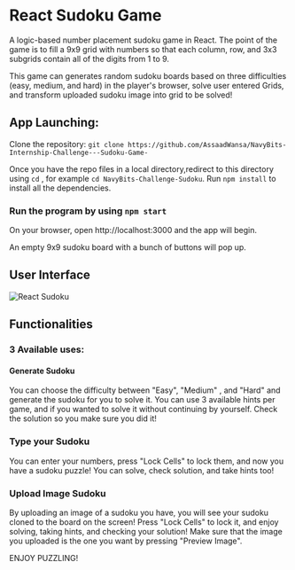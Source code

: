 # React Sudoku Game

A logic-based number placement sudoku game in React. The point of the game is to fill a 9x9 grid with numbers so that each column, row, and 3x3 subgrids contain all of the digits from 1 to 9.

This game can generates random sudoku boards based on three difficulties (easy, medium, and hard) in the player's browser, solve user entered Grids, and transform uploaded sudoku image into grid to be solved!

## App Launching:
Clone the repository:
`git clone https://github.com/AssaadWansa/NavyBits-Internship-Challenge---Sudoku-Game-`

Once you have the repo files in a local directory,redirect to this directory using `cd` , for example `cd NavyBits-Challenge-Sudoku`.
Run `npm install` to install all the dependencies.

### Run the program by using `npm start`
On your browser, open http://localhost:3000 and the app will begin.

An empty 9x9 sudoku board with a bunch of buttons will pop up.

## User Interface
![React Sudoku](https://github.com/user-attachments/assets/6bd249f7-268d-4534-844e-19ffd36f5a7f)


## Functionalities

### 3 Available uses:
#### Generate Sudoku
You can choose the difficulty between "Easy", "Medium" , and "Hard" and generate the sudoku for you to solve it. You can use 3 available hints per game, and if you wanted to solve it without continuing by yourself. Check the solution so you make sure you did it!
### Type your Sudoku
You can enter your numbers, press "Lock Cells" to lock them, and now you have a sudoku puzzle! You can solve, check solution, and take hints too!
### Upload Image Sudoku
By uploading an image of a sudoku you have, you will see your sudoku cloned to the board on the screen! Press "Lock Cells" to lock it, and enjoy solving, taking hints, and checking your solution!
Make sure that the image you uploaded is the one you want by pressing "Preview Image".

ENJOY PUZZLING!
